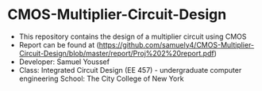 # CMOS-Multiplier-Circuit-Design

* This repository contains the design of a multiplier circuit using CMOS
* Report can be found at (https://github.com/samuely4/CMOS-Multiplier-Circuit-Design/blob/master/report/Proj%202%20report.pdf)
* Developer: Samuel Youssef
* Class: Integrated Circuit Design (EE 457) - undergraduate computer engineering School: The City College of New York
